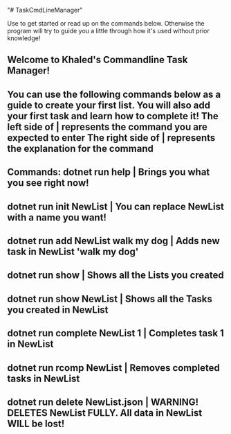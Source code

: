 "# TaskCmdLineManager"

Use <dotnet run help> to get started or read up on the commands below. Otherwise the program will try to guide you a little
through how it's used without prior knowledge!

Welcome to Khaled's Commandline Task Manager!
-----------------
You can use the following commands below as a guide to create your first list.
You will also add your first task and learn how to complete it!
The left side of | represents the command you are expected to enter
The right side of | represents the explanation for the command
-----------------
Commands: 
dotnet run help | Brings you what you see right now!
---
dotnet run init NewList | You can replace NewList with a name you want!
---
dotnet run add NewList walk my dog | Adds new task in NewList 'walk my dog'
---
dotnet run show | Shows all the Lists you created
---
dotnet run show NewList | Shows all the Tasks you created in NewList
---
dotnet run complete NewList 1 | Completes task 1 in NewList
---
dotnet run rcomp NewList | Removes completed tasks in NewList
---
dotnet run delete NewList.json | WARNING! DELETES NewList FULLY. All data in NewList WILL be lost!
-----------------
